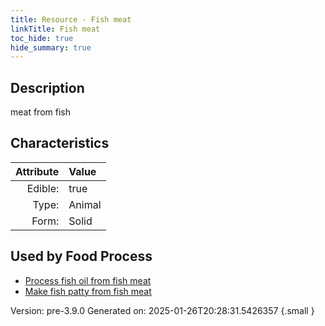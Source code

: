 ```yaml
---
title: Resource - Fish meat
linkTitle: Fish meat
toc_hide: true
hide_summary: true
---
```


## Description
&#10;&#9;&#9;meat from fish

## Characteristics

| Attribute      | Value |
|--------:|:------|
|Edible:|true|
|Type:|Animal|
|Form:|Solid|
 



    
## Used by Food Process

- [Process fish oil from fish meat](/docs/definitions/food/process-fish-oil-from-fish-meat)
- [Make fish patty from fish meat](/docs/definitions/food/make-fish-patty-from-fish-meat)


Version: pre-3.9.0 Generated on: 2025-01-26T20:28:31.5426357
{.small }
